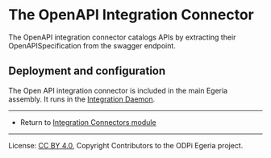 <!-- SPDX-License-Identifier: CC-BY-4.0 -->
<!-- Copyright Contributors to the ODPi Egeria project. -->

# The OpenAPI Integration Connector

The OpenAPI integration connector catalogs APIs by extracting their OpenAPISpecification from the swagger endpoint.

## Deployment and configuration

The Open API integration connector is included in the main Egeria assembly.
It runs in the [Integration Daemon](https://egeria-project.org/concepts/integration-daemon).

----
* Return to [Integration Connectors module](..)

----
License: [CC BY 4.0](https://creativecommons.org/licenses/by/4.0/),
Copyright Contributors to the ODPi Egeria project.